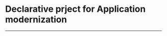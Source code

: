 # Declarative prject for Application modernization
--------------------------------------------------------------------------------
